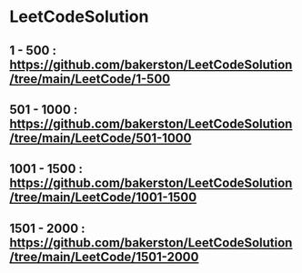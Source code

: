# LeetCodeSolution

## 1 - 500 : https://github.com/bakerston/LeetCodeSolution/tree/main/LeetCode/1-500

## 501 - 1000 : https://github.com/bakerston/LeetCodeSolution/tree/main/LeetCode/501-1000

## 1001 - 1500 : https://github.com/bakerston/LeetCodeSolution/tree/main/LeetCode/1001-1500

## 1501 - 2000 : https://github.com/bakerston/LeetCodeSolution/tree/main/LeetCode/1501-2000


